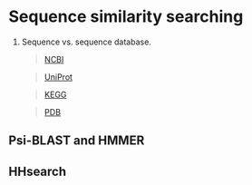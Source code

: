 # Sequence similarity searching

1. Sequence vs. sequence database.

   >[NCBI](https://blast.ncbi.nlm.nih.gov/Blast.cgi)
   
   >[UniProt](https://www.uniprot.org/blast/)
   
   >[KEGG](https://www.genome.jp/tools/blast/)
   
   >[PDB](https://www.rcsb.org/pdb/search/advSearch.do?st=SequenceQuery)

## Psi-BLAST and HMMER

## HHsearch
